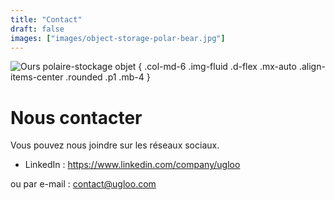 ```yaml
---
title: "Contact"
draft: false
images: ["images/object-storage-polar-bear.jpg"]
---
```


![Ours polaire-stockage objet](images/object-storage-polar-bear.jpg "[img]Ours polaire-stockage objet")
{ .col-md-6 .img-fluid .d-flex .mx-auto .align-items-center .rounded .p1 .mb-4 } 
  
# Nous contacter

Vous pouvez nous joindre sur les réseaux sociaux.

- LinkedIn : https://www.linkedin.com/company/ugloo

ou par e-mail : [contact@ugloo.com](mailto:contact@ugloo.com)
